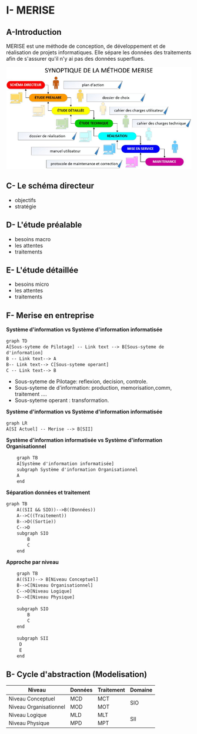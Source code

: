 # I- MERISE
## A-Introduction
MERISE est une méthode de conception, de développement et de réalisation de projets informatiques. Elle sépare les données des traitements afin de s'assurer qu'il n'y ai pas des données superflues.

![](../images/MERISE.jpeg)
## C- Le schéma directeur
- objectifs
- stratégie
## D- L'étude préalable

- besoins macro
- les attentes
- traitements
## E- L'étude détaillée
- besoins micro
- les attentes
- traitements
## F- Merise en entreprise
**Système d'information vs Système d'information informatisée**

```mermaid
graph TD
A[Sous-syteme de Pilotage] -- Link text --> B[Sous-syteme de d'information]
B -- Link text--> A
B-- Link text--> C[Sous-syteme operant]
C -- Link text--> B
```
- Sous-syteme de Pilotage: reflexion, decision, controle.
- Sous-syteme de d'information: production, memorisation,comm, traitement ....
- Sous-syteme operant : transformation.

**Système d'information vs Système d'information informatisée**
```mermaid
graph LR
A[SI Actuel] -- Merise --> B[SII]
```


**Système d'information informatisée vs Système d'information Organisationnel**
```mermaid
    graph TB
    A[Système d'information informatisée]
    subgraph Système d'information Organisationnel
    A
    end
```

**Séparation données et traitement**
```mermaid
graph TB
    A((SII && SIO))-->B((Données))
    A-->C((Traitement))
    B-->D((Sortie))
    C-->D
    subgraph SIO
        B
        C
    end
```

**Approche par niveau**

```mermaid
    graph TB
    A((SI))--> B[Niveau Conceptuel]
    B-->C[Niveau Organisationnel]
    C-->D[Niveau Logique]
    D-->E[Niveau Physique]

    subgraph SIO
        B
        C
    end

    subgraph SII
     D
     E
    end
```
## B- Cycle d'abstraction (Modelisation)

<table>
    <thead>
        <tr>
            <th>Niveau</th>
            <th>Données</th>
            <th>Traitement</th>
            <th>Domaine</th>
        </tr>
    </thead>
    <tbody>
        <tr>
            <td>Niveau Conceptuel</td>
            <td>MCD</td>
            <td>MCT</td>
            <td rowspan=2>SIO</td>
        </tr>
        <tr>
            <td>Niveau Organisationnel</td>
            <td>MOD</td>
            <td>MOT</td>
        </tr>
        <tr>
            <td>Niveau Logique </td>
            <td>MLD</td>
            <td>MLT</td>
            <td rowspan=2>SII</td>
        </tr>
        <tr>
            <td>Niveau Physique</td>
            <td>MPD</td>
            <td>MPT</td>
        </tr>
    </tbody>
</table>



